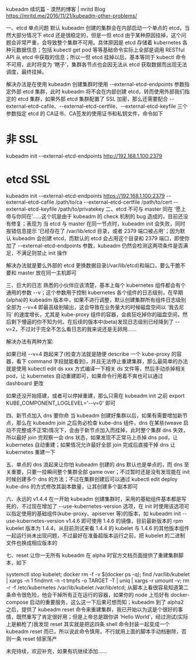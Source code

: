 kubeadm 续坑篇 - 漠然的博客 | mritd Blog https://mritd.me/2016/11/21/kubeadm-other-problems/

一、etcd 单点问题
默认 kubeadm 创建的集群会在内部启动一个单点的 etcd，当然大部分情况下 etcd 还是很稳定的，但是一但 etcd 由于某种原因挂掉，这个问题会非常严重，会导致整个集群不可用。具体原因是 etcd 存储着 kubernetes 各种元数据信息；包括 kubectl get pod 等等基础命令实际上全部是调用 RESTful API 从 etcd 中获取的信息；所以一但 etcd 挂掉以后，基本等同于 kubectl 命令不可用，此时将变为 ‘瞎子’，集群各节点也会因无法从 etcd 获取数据而出现无法调度，最终挂掉。

解决办法是在使用 kubeadm 创建集群时使用 --external-etcd-endpoints 参数指定外部 etcd 集群，此时 kubeadm 将不会在内部创建 etcd，转而使用外部我们指定的 etcd 集群，如果外部 etcd 集群配置了 SSL 加密，那么还需要配合 --external-etcd-cafile、--external-etcd-certfile、--external-etcd-keyfile 三个参数指定 etcd 的 CA证书、CA签发的使用证书和私钥文件，命令如下

# 非 SSL
kubeadm init --external-etcd-endpoints http://192.168.1.100:2379
# etcd SSL
kubeadm init --external-etcd-endpoints https://192.168.1.100:2379 --external-etcd-cafile /path/to/ca --external-etcd-certfile /path/to/cert --external-etcd-keyfile /path/to/privatekey
二、etcd 不可与 master 同在
‘愿上帝与你同在’……这个坑是由于 kubeadm 的 check 机制的 bug 造成的，目前还没有修复；表现为 当 etcd 与 master 在同一节点时，kubeadm init 会失败，同时报错信息提示 ‘已经存在了 /var/lib/etcd 目录，或者 2379 端口被占用’；因为默认 kubeadm 会创建 etcd，而默认的 etcd 会占用这个目录和 2379 端口，即使你加了 --external-etcd-endpoints 参数，kubeadm 仍然会检测这两项条件是否满足，不满足则禁止 init 操作

解决办法就是要么外部的 etcd 更换数据目录(/var/lib/etcd)和端口，要么干脆不要和 master 放在同一主机即可

三、巨大的日志
熟悉的小伙伴应该清楚，基本上每个 kubernetes 组件都会有个通用的参数 --v；这个参数用于控制 kubernetes 各个组件的日志级别，在早期(alpha)的 kubeadm 版本中，如果不进行调整，默认创建集群所有组件日志级别全部为 --v=4 即最高级别输出，这会导致在业务量大的时候磁盘空间以 ‘我去尼玛’ 的速度增长，尤其是 kube-proxy 组件的容器，会疯狂吃掉你的磁盘空间，然后剩下懵逼的你不知为何。在后续的版本中(beta)发现日志级别已经降到了 --v=2，不过对于完全不怎么看日志的我来说还是无卵用……

解决办法有两种方案:

如果已经 --v=4 跑起来了(检查方法就是随便 describe 一个 kube-proxy 的容器，看下 command 字段就能看到)，并且无法停止重建集群，那么最简单的办法就是使用 kubectl edit ds xxx 方式编译一下相关 ds 文件等，然后手动杀掉相关 pod，让 kubernetes 自动重建即可，如果命令行用着不爽也可以通过 dashboard 更改

如果还没开始搭建，或者可以停掉重建，那么只需在 kubeadm init 之前 export KUBE_COMPONENT_LOGLEVEL='--v=0' 即可

四、新节点加入 dns 要你命
当 kubeadm 创建好集群以后，如果有需要增加新节点，那么在 kubeadm join 之后务必检查 kube-dns 组件，dns 在某些(weave 启动不完整或不正常)情况下，会由于新节点加入而挂掉，此时整个集群 dns 失效，所以最好 join 完观察一会 dns 状态，如果发现不正常马上杀掉 dns pod，让 kubernetes 自动重建；如果情况允许最好全部 join 完成后直接干掉 dns 让 kubernetes 重建一下

五、单点的 dns 浪起来让你怕
kubeadm 创建的 dns 默认也是单点的，而 dns 至关重要，只要一挂瞬间整个集群全部 game over；不过暂时还是没有发现能在 init 时候创建多个 dns 的方法；不过在集群创建后可以通过 kubectl edit deploy kube-dns 的方式修改其副本数量，让其创建多个副本即可

六、永远的 v1.4.4
在一开始 kubeadm 创建集群时，采用的基础组件基本都是写死的，不过现在增加了 --use-kubernetes-version 选项，在 init 时使用该选项可以指定使用的基础组件(kube-proxy、apiserver 等)的版本，如 kubeadm init --use-kubernetes-version v1.4.6 即可使用 1.4.6 的镜像，目前最新版本的 rpm kubelet 版本为 1.4.4，从目前测试来看 1.4.4 的 kubelet 与 1.4.6 的其他版本组件一起运行尚未出现问题，不过最好在准备超版本运行之前，把 kubelet 的二进制文件也换成相应版本的

七、reset 让你一无所有
kubeadm 在 alpha 时官方文档页面提供了重建集群脚本，如下

systemctl stop kubelet;
docker rm -f -v $(docker ps -q);
find /var/lib/kubelet | xargs -n 1 findmnt -n -t tmpfs -o TARGET -T | uniq | xargs -r umount -v;
rm -r -f /etc/kubernetes /var/lib/kubelet /var/lib/etcd;
从脚本上看很容易知道第二条命令很危险，他会干掉所有正在运行的容器，如果你的 node 上恰好有 docker-compose 启动的重要服务，这么这一下后果可想而知；kubeadm 到了 alpha2 之后，提供了 kubeadm reset 命令来重建集群，我已开始以为这是个很好的事情，既然重写了肯定很好用；但是上帝总是跟你讲 ‘Hello World’，经过测试(实际上是躺枪了)我发现 reset 其实就是把这四条 shell 命令封装一起变成一个 kubeadm reset 而已，所以说此命令慎用，不行就用上面的脚本手动档删除，否则一条 reset 倾家荡产

未完待续，欢迎补充，如果有坑继续添加……